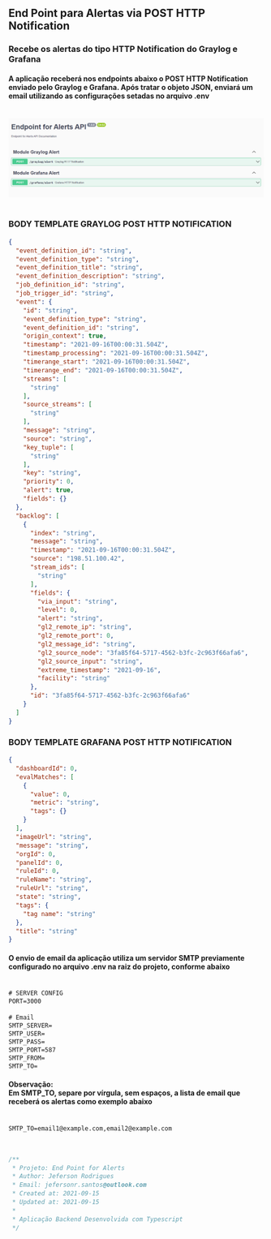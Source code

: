 ## End Point para Alertas via POST HTTP Notification

### Recebe os alertas do tipo HTTP Notification do Graylog e Grafana
#### A aplicação receberá nos endpoints abaixo o POST HTTP Notification enviado pelo Graylog e Grafana. Após tratar o objeto JSON, enviará um email utilizando as configurações setadas no arquivo <strong>.env</strong><br><br>

<img src="./img/swagger.png" /><br><br>

### <strong>BODY TEMPLATE GRAYLOG POST HTTP NOTIFICATION</strong>
```json
{
  "event_definition_id": "string",
  "event_definition_type": "string",
  "event_definition_title": "string",
  "event_definition_description": "string",
  "job_definition_id": "string",
  "job_trigger_id": "string",
  "event": {
    "id": "string",
    "event_definition_type": "string",
    "event_definition_id": "string",
    "origin_context": true,
    "timestamp": "2021-09-16T00:00:31.504Z",
    "timestamp_processing": "2021-09-16T00:00:31.504Z",
    "timerange_start": "2021-09-16T00:00:31.504Z",
    "timerange_end": "2021-09-16T00:00:31.504Z",
    "streams": [
      "string"
    ],
    "source_streams": [
      "string"
    ],
    "message": "string",
    "source": "string",
    "key_tuple": [
      "string"
    ],
    "key": "string",
    "priority": 0,
    "alert": true,
    "fields": {}
  },
  "backlog": [
    {
      "index": "string",
      "message": "string",
      "timestamp": "2021-09-16T00:00:31.504Z",
      "source": "198.51.100.42",
      "stream_ids": [
        "string"
      ],
      "fields": {
        "via_input": "string",
        "level": 0,
        "alert": "string",
        "gl2_remote_ip": "string",
        "gl2_remote_port": 0,
        "gl2_message_id": "string",
        "gl2_source_node": "3fa85f64-5717-4562-b3fc-2c963f66afa6",
        "gl2_source_input": "string",
        "extreme_timestamp": "2021-09-16",
        "facility": "string"
      },
      "id": "3fa85f64-5717-4562-b3fc-2c963f66afa6"
    }
  ]
}
```

### <strong>BODY TEMPLATE GRAFANA POST HTTP NOTIFICATION</strong>
```json
{
  "dashboardId": 0,
  "evalMatches": [
    {
      "value": 0,
      "metric": "string",
      "tags": {}
    }
  ],
  "imageUrl": "string",
  "message": "string",
  "orgId": 0,
  "panelId": 0,
  "ruleId": 0,
  "ruleName": "string",
  "ruleUrl": "string",
  "state": "string",
  "tags": {
    "tag name": "string"
  },
  "title": "string"
}
```

#### O envio de email da aplicação utiliza um servidor SMTP previamente configurado no arquivo <strong>.env</strong> na raiz do projeto, conforme abaixo<br><br>

```env
# SERVER CONFIG
PORT=3000

# Email
SMTP_SERVER=
SMTP_USER=
SMTP_PASS=
SMTP_PORT=587
SMTP_FROM=
SMTP_TO=
```
#### <strong>Observação: </strong><br>Em SMTP_TO, separe por vírgula, sem espaços, a lista de email que receberá os alertas como exemplo abaixo<br><br>
```env
SMTP_TO=email1@example.com,email2@example.com
```
<br>

```js
/**
 * Projeto: End Point for Alerts
 * Author: Jeferson Rodrigues
 * Email: jefersonr.santos@outlook.com
 * Created at: 2021-09-15
 * Updated at: 2021-09-15
 * 
 * Aplicação Backend Desenvolvida com Typescript
 */
```
